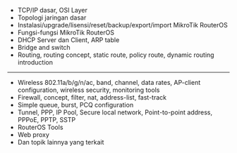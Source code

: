- TCP/IP dasar, OSI Layer
- Topologi jaringan dasar
- Instalasi/upgrade/lisensi/reset/backup/export/import MikroTik RouterOS
- Fungsi-fungsi MikroTik RouterOS
- DHCP Server dan Client, ARP table
- Bridge and switch
- Routing, routing concept, static route, policy route, dynamic routing introduction

---

- Wireless 802.11a/b/g/n/ac, band, channel, data rates, AP-client configuration, wireless security, monitoring tools
- Firewall, concept, filter, nat, address-list, fast-track
- Simple queue, burst, PCQ configuration
- Tunnel, PPP, IP Pool, Secure local network, Point-to-point address, PPPoE, PPTP, SSTP
- RouterOS Tools
- Web proxy
- Dan topik lainnya yang terkait
